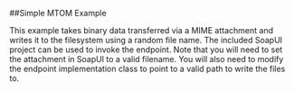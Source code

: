 ##Simple MTOM Example

This example takes binary data transferred via a MIME attachment and writes it to the filesystem using a random file name.  The included SoapUI project can be used to invoke the endpoint.  Note that you will need to set the attachment in SoapUI to a valid filename.  You will also need to modify the endpoint implementation class to point to a valid path to write the files to.
